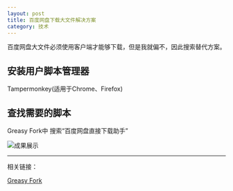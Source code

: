 ```yaml
---
layout: post
title: 百度网盘下载大文件解决方案
category: 技术
---
```


百度网盘大文件必须使用客户端才能够下载，但是我就偏不，因此搜索替代方案。

## 安装用户脚本管理器

Tampermonkey(适用于Chrome、Firefox)

## 查找需要的脚本

Greasy Fork中 搜索“百度网盘直接下载助手”

![成果展示](https://pic.yupoo.com/bztd/a08dcede/eedeba06.jpg)

---
相关链接：

[Greasy Fork](https://greasyfork.org/zh-CN)